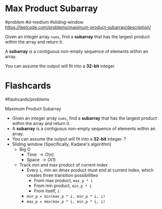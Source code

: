 # Max Product Subarray
#problem #d-medium #sliding-window
https://leetcode.com/problems/maximum-product-subarray/description/

Given an integer array `nums`, find a **subarray** that has the largest product within the array and return it.

A **subarray** is a contiguous non-empty sequence of elements within an array.

You can assume the output will fit into a **32-bit** integer.
# Flashcards
#flashcards/problems 

Maximum Product Subarray
- Given an integer array `nums`, find a **subarray** that has the largest product within the array and return it.
- A **subarray** is a contiguous non-empty sequence of elements within an array.
- You can assume the output will fit into a **32-bit** integer.
?
- Sliding window (Specifically, Kadane's algorithm)
	- Big O
		- Time $\to O(n)$
		- Space $\to O(1)$
	- Track min and max product of current index
		- Every `i`, min an dmax product must end at current index, which creates three transition possibilities
			- From max product, `max_p * i`
			- From min product, `min_p * i`
			- From itself, `i`
		- `min_p = min(max_p * i, min_p * i, i)`
		- `max_p = max(max_p * i, min_p * i, i)`
<!--SR:!2025-01-20,8,250-->